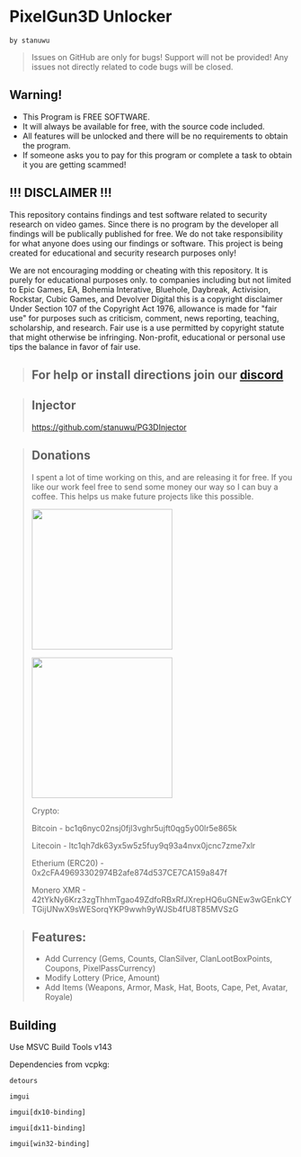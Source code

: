 ﻿# PixelGun3D Unlocker
`by stanuwu`

> Issues on GitHub are only for bugs! Support will not be provided! Any issues not directly related to code bugs will be closed.

## Warning!
- This Program is FREE SOFTWARE.
- It will always be available for free, with the source code included.
- All features will be unlocked and there will be no requirements to obtain the program.
- If someone asks you to pay for this program or complete a task to obtain it you are getting scammed!

## !!! DISCLAIMER !!!  
This repository contains findings and test software related to security research on video games. Since there is no program by the developer all findings will be publically published for free. We do not take responsibility for what anyone does using our findings or software. This project is being created for educational and security research purposes only!

We are not encouraging modding or cheating with this repository. It is purely for educational purposes only. to companies including but not limited to Epic Games, EA, Bohemia Interative, Bluehole, Daybreak, Activision, Rockstar, Cubic Games, and Devolver Digital this is a copyright disclaimer Under Section 107 of the Copyright Act 1976, allowance is made for "fair use" for purposes such as criticism, comment, news reporting, teaching, scholarship, and research. Fair use is a use permitted by copyright statute that might otherwise be infringing. Non-profit, educational or personal use tips the balance in favor of fair use.

> ## For help or install directions join our [discord](https://discord.gg/EWWyBS3QdY)

> ## Injector
> https://github.com/stanuwu/PG3DInjector

> ## Donations
> I spent a lot of time working on this, and are releasing it for free.
> If you like our work feel free to send some money our way so I can buy a coffee.
> This helps us make future projects like this possible.
>
> [<img src="https://raw.githubusercontent.com/aha999/DonateButtons/master/Paypal.png" width="250">](https://www.paypal.com/ncp/payment/M3V7Q3Q295AHW)
>
> [<img src="https://raw.githubusercontent.com/gregoiresgt/payment-icons/master/Assets/Payment/Stripe/Stripe-card-dark@2x.png" width="250">](https://donate.stripe.com/dR63fk8ys7OF1k4eUU)
>
> Crypto:
>
> Bitcoin - bc1q6nyc02nsj0fjl3vghr5ujft0qg5y00lr5e865k
>
> Litecoin - ltc1qh7dk63yx5w5z5fuy9q93a4nvx0jcnc7zme7xlr
>
> Etherium (ERC20) - 0x2cFA49693302974B2afe874d537CE7CA159a847f
>
> Monero XMR - 42tYkNy6Krz3zgThhmTgao49ZdfoRBxRfJXrepHQ6uGNEw3wGEnkCYTGijUNwX9sWESorqYKP9wwh9yWJSb4fU8T85MVSzG

> ## Features:
> - Add Currency (Gems, Counts, ClanSilver, ClanLootBoxPoints, Coupons, PixelPassCurrency)
> - Modify Lottery (Price, Amount)
> - Add Items (Weapons, Armor, Mask, Hat, Boots, Cape, Pet, Avatar, Royale)

## Building
Use MSVC Build Tools v143

Dependencies from vcpkg:

`detours`

`imgui`

`imgui[dx10-binding]`

`imgui[dx11-binding]`

`imgui[win32-binding]`
